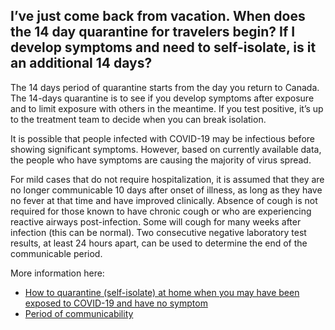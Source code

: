 ## I’ve just come back from vacation. When does the 14 day quarantine for travelers begin? If I develop symptoms and need to self-isolate, is it an additional 14 days?

The 14 days period of quarantine starts from the day you return to Canada. The 14-days quarantine is to see if you develop symptoms after exposure and to limit exposure with others in the meantime. If you test positive, it’s up to the treatment team to decide when you can break isolation.

It is possible that people infected with COVID-19 may be infectious before showing significant symptoms. However, based on currently available data, the people who have symptoms are causing the majority of virus spread. 

For mild cases that do not require hospitalization, it is assumed that they are no longer communicable 10 days after onset of illness, as long as they have no fever at that time and have improved clinically. Absence of cough is not required for those known to have chronic cough or who are experiencing reactive airways post-infection. Some will cough for many weeks after infection (this can be normal).
Two consecutive negative laboratory test results, at least 24 hours apart, can be used to determine the end of the communicable period.

More information here:
- [How to quarantine (self-isolate) at home when you may have been exposed to COVID-19 and have no symptom ](https://www.canada.ca/en/public-health/services/publications/diseases-conditions/coronavirus-disease-covid-19-how-to-self-isolate-home-exposed-no-symptoms.html)
- [Period of communicability](https://www.canada.ca/en/public-health/services/diseases/2019-novel-coronavirus-infection/health-professionals/assumptions.html#a4)
